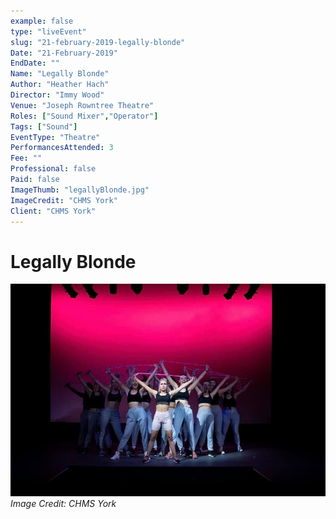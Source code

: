 ```yaml
---
example: false
type: "liveEvent"
slug: "21-february-2019-legally-blonde"
Date: "21-February-2019"
EndDate: ""
Name: "Legally Blonde"
Author: "Heather Hach"
Director: "Immy Wood"
Venue: "Joseph Rowntree Theatre"
Roles: ["Sound Mixer","Operator"]
Tags: ["Sound"]
EventType: "Theatre"
PerformancesAttended: 3
Fee: ""
Professional: false
Paid: false
ImageThumb: "legallyBlonde.jpg"
ImageCredit: "CHMS York"
Client: "CHMS York"
---
```


# Legally Blonde

![Image by CHMS York](./images/legallyBlonde.jpg)
*Image Credit: CHMS York*

